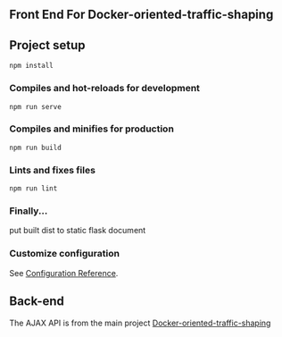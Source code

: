 ## Front End For Docker-oriented-traffic-shaping

## Project setup

```
npm install
```

### Compiles and hot-reloads for development
```
npm run serve
```

### Compiles and minifies for production
```
npm run build
```

### Lints and fixes files
```
npm run lint
```

### Finally...

 put built dist to static flask document

### Customize configuration

See [Configuration Reference](https://cli.vuejs.org/config/).

## Back-end

The AJAX API is  from the main project <a href="https://github.com/LYZ-H/Docker-oriented-traffic-shaping/commits/master">Docker-oriented-traffic-shaping</a>